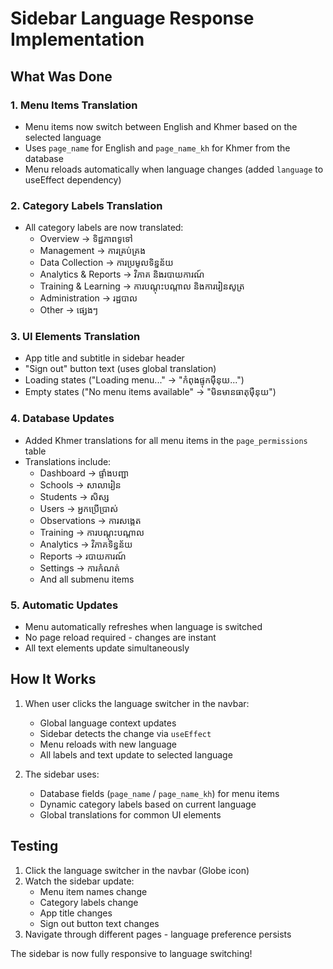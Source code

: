# Sidebar Language Response Implementation

## What Was Done

### 1. **Menu Items Translation**
- Menu items now switch between English and Khmer based on the selected language
- Uses `page_name` for English and `page_name_kh` for Khmer from the database
- Menu reloads automatically when language changes (added `language` to useEffect dependency)

### 2. **Category Labels Translation**
- All category labels are now translated:
  - Overview → ទិដ្ឋភាពទូទៅ
  - Management → ការគ្រប់គ្រង
  - Data Collection → ការប្រមូលទិន្នន័យ
  - Analytics & Reports → វិភាគ និងរបាយការណ៍
  - Training & Learning → ការបណ្តុះបណ្តាល និងការរៀនសូត្រ
  - Administration → រដ្ឋបាល
  - Other → ផ្សេងៗ

### 3. **UI Elements Translation**
- App title and subtitle in sidebar header
- "Sign out" button text (uses global translation)
- Loading states ("Loading menu..." → "កំពុងផ្ទុកម៉ឺនុយ...")
- Empty states ("No menu items available" → "មិនមានធាតុម៉ឺនុយ")

### 4. **Database Updates**
- Added Khmer translations for all menu items in the `page_permissions` table
- Translations include:
  - Dashboard → ផ្ទាំងបញ្ជា
  - Schools → សាលារៀន
  - Students → សិស្ស
  - Users → អ្នកប្រើប្រាស់
  - Observations → ការសង្កេត
  - Training → ការបណ្តុះបណ្តាល
  - Analytics → វិភាគទិន្នន័យ
  - Reports → របាយការណ៍
  - Settings → ការកំណត់
  - And all submenu items

### 5. **Automatic Updates**
- Menu automatically refreshes when language is switched
- No page reload required - changes are instant
- All text elements update simultaneously

## How It Works

1. When user clicks the language switcher in the navbar:
   - Global language context updates
   - Sidebar detects the change via `useEffect`
   - Menu reloads with new language
   - All labels and text update to selected language

2. The sidebar uses:
   - Database fields (`page_name` / `page_name_kh`) for menu items
   - Dynamic category labels based on current language
   - Global translations for common UI elements

## Testing

1. Click the language switcher in the navbar (Globe icon)
2. Watch the sidebar update:
   - Menu item names change
   - Category labels change
   - App title changes
   - Sign out button text changes
3. Navigate through different pages - language preference persists

The sidebar is now fully responsive to language switching!